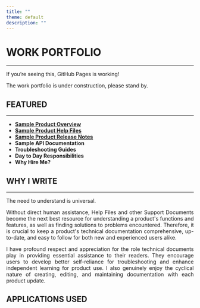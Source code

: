 ```yaml
---
title: ""
theme: default
description: ""
---
```


# WORK PORTFOLIO
---
If you’re seeing this, GitHub Pages is working!

The work portfolio is under construction, please stand by.

## **FEATURED**
---

- [**Sample Product Overview**](https://hiredale.github.io/daleydose/)
- [**Sample Product Help Files**](https://hiredale.github.io/daleydose/help-files)
- [**Sample Product Release Notes**](https://hiredale.github.io/daleydose/release-notes-v1.4)
- **Sample API Documentation**
- **Troubleshooting Guides**
- **Day to Day Responsibilities**
- **Why Hire Me?**

## **WHY I WRITE**
---
<p style="text-align: justify;">
The need to understand is universal.
</p>

<p style="text-align: justify;">
Without direct human assistance, Help Files and other Support Documents become the next best resource for understanding a product's functions and features, as well as finding solutions to problems encountered. Therefore, it is crucial to keep a product's technical documentation comprehensive, up-to-date, and easy to follow for both new and experienced users alike.
</p>

<p style="text-align: justify;">
I have profound respect and appreciation for the role technical documents play in providing essential assistance to their readers. They encourage users to develop better self-reliance for troubleshooting and enhance independent learning for product use. I also genuinely enjoy the cyclical nature of creating, editing, and maintaining documentation with each product update.
</p>

## **APPLICATIONS USED**
